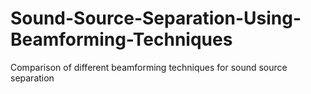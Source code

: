 # Sound-Source-Separation-Using-Beamforming-Techniques
Comparison of different beamforming techniques for sound source separation
